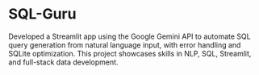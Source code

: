 # SQL-Guru
Developed a Streamlit app using the Google Gemini API to automate SQL query generation from natural language input, with error handling and SQLite optimization. This project showcases skills in NLP, SQL, Streamlit, and full-stack data development.
